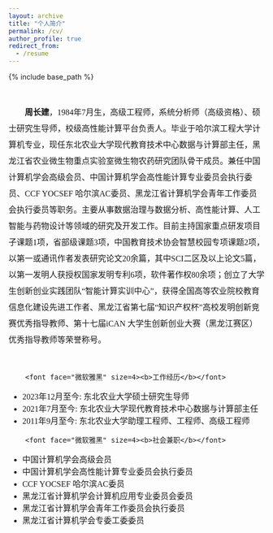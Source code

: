 ```yaml
---
layout: archive
title: "个人简介"
permalink: /cv/
author_profile: true
redirect_from:
  - /resume
---
```


{% include base_path %}

<p style="line-height:2.0">
	<font face="微软雅黑" size=3>

<br>
&emsp;&emsp;<b>周长建</b>，1984年7月生，高级工程师，系统分析师（高级资格）、硕士研究生导师，校级高性能计算平台负责人。毕业于哈尔滨工程大学计算机专业，现任东北农业大学现代教育技术中心数据与计算部主任，黑龙江省农业微生物重点实验室微生物农药研究团队骨干成员。兼任中国计算机学会高级会员、中国计算机学会高性能计算专业委员会执行委员、CCF YOCSEF 哈尔滨AC委员、黑龙江省计算机学会青年工作委员会执行委员等职务。主要从事数据治理与数据分析、高性能计算、人工智能与药物设计等领域的研究及开发工作。目前主持国家重点研发项目子课题1项，省部级课题3项，中国教育技术协会智慧校园专项课题2项，以第一或通讯作者发表研究论文20余篇，其中SCI二区及以上论文5篇，以第一发明人获授权国家发明专利6项，软件著作权80余项；创立了大学生创新创业实践团队“智能计算实训中心”，获得全国高等农业院校教育信息化建设先进工作者、黑龙江省第七届“知识产权杯”高校发明创新竞赛优秀指导教师、第十七届iCAN 大学生创新创业大赛（黑龙江赛区）优秀指导教师等荣誉称号。<br>
<br>

		<font face="微软雅黑" size=4><b>工作经历</b></font>
<ul>
	<li>2023年12月至今: 东北农业大学硕士研究生导师</li>
	<li>2021年7月至今: 东北农业大学现代教育技术中心数据与计算部主任</li>
	<li>2011年9月至今: 东北农业大学助理工程师、工程师、高级工程师</li>	
</ul>

		<font face="微软雅黑" size=4><b>社会兼职</b></font>
<ul>
	<li>中国计算机学会高级会员</li>
	<li>中国计算机学会高性能计算专业委员会执行委员</li>
	<li>CCF YOCSEF 哈尔滨AC委员</li> 
	<li>黑龙江省计算机学会计算机应用专业委员会委员</li>
	<li>黑龙江省计算机学会青年工作委员会执行委员</li>
	<li>黑龙江省计算机学会专委工委委员</li>
</ul>
	</font>
</p>
